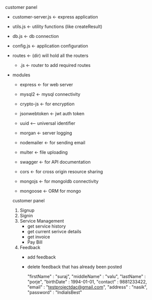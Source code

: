 customer panel 
  - customer-server.js 		<- express application 
  - utils.js		<- utility functions (like createResult)
  - db.js		<- db connection
  - config.js		<- application configuration
  - routes		<- (dir) will hold all the routers
    - <router>.js	<- router to add required routes

- modules
  - express		<- for web server
  - mysql2 		<- mysql connectivity
  - crypto-js		<- for encryption
  - jsonwebtoken	<- jwt auth token
  - uuid         <-- universal identifier
  - morgan		<- server logging
  - nodemailer		<- for sending email

  - multer		<- file uploading
  - swagger		<- for API documentation 
  - cors		<- for cross origin resource sharing
  - mongojs		<- for mongoldb connectivity
  - mongoose		<- ORM for mongo

  customer panel 

  1. Signup
  2. Signin
  3. Service Management
     - get service history
     - get current serivce details
     - get invoice 
     - Pay Bill
  4. Feedback
     - add feedback
     - delete feedback that has already been posted
     
        
        "firstName" : "suraj",
        "middleName" : "valu",
        "lastName" : "porje",
        "birthDate" : 1994-01-01,
        "contact" : 9881233422,
        "email" : "testprojectdac@gmail.com",
        "address" : "nasik",
        "password" : "IndiaIsBest"